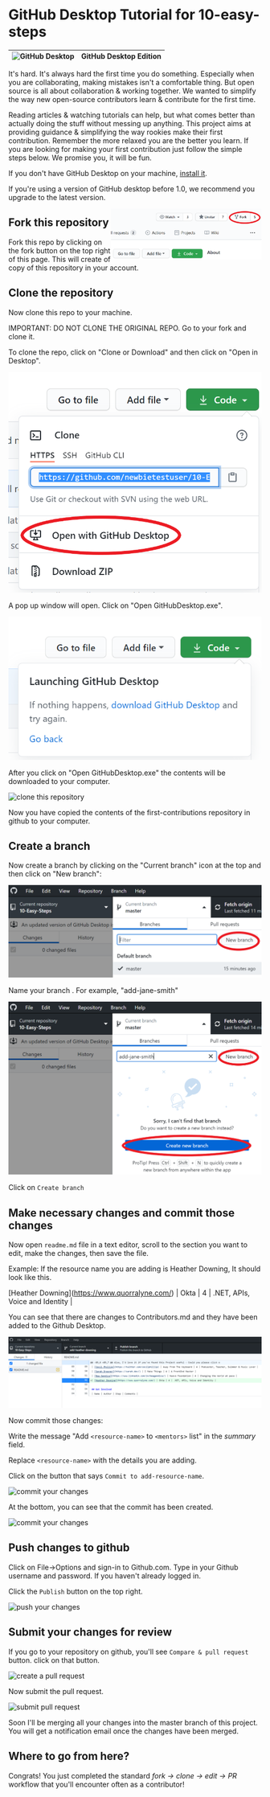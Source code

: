 # GitHub Desktop Tutorial for 10-easy-steps

|<img alt="GitHub Desktop" src="https://desktop.github.com/images/desktop-icon.svg" width="200">|GitHub Desktop Edition|
|---|---|

It's hard. It's always hard the first time you do something. Especially when you are collaborating, making mistakes isn't a comfortable thing. But open source is all about collaboration & working together. We wanted to simplify the way new open-source contributors learn & contribute for the first time.

Reading articles & watching tutorials can help, but what comes better than actually doing the stuff without messing up anything. This project aims at providing guidance & simplifying the way rookies make their first contribution. Remember the more relaxed you are the better you learn. If you are looking for making your first contribution just follow the simple steps below. We promise you, it will be fun.

If you don't have GitHub Desktop on your machine, [install it](https://desktop.github.com/).

If you're using a version of GitHub desktop before 1.0, we recommend you upgrade to the latest version.

<img align="right" width="300" src="../assets/fork.png" alt="fork this repository" />

## Fork this repository

Fork this repo by clicking on the fork button on the top right of this page.
This will create of copy of this repository in your account.

## Clone the repository

Now clone this repo to your machine.

IMPORTANT: DO NOT CLONE THE ORIGINAL REPO. Go to your fork and clone it.

To clone the repo, click on "Clone or Download" and then click on "Open in Desktop".

<img style="left;" src="../assets/dt1-clonetodesktop.png" alt="clone this repository" />

A pop up window will open. Click on "Open GitHubDesktop.exe".

<img style="left;" src="../assets/dt1-open-githubdesktop.png" alt="clone this repository" />

After you click on "Open GitHubDesktop.exe" the contents will be downloaded to your computer.

<img style="left;" src="../assets/dt1-downloaded.png" alt="clone this repository" />

Now you have copied the contents of the first-contributions repository in github to your computer.

## Create a branch

Now create a branch by clicking on the "Current branch" icon at the top and then click on "New branch":

<img style="left;" src="../assets/dt1-create-branch.png" alt="make a branch" />

Name your branch <add-your-name>. For example, "add-jane-smith"

<img style="left;" src="../assets/dt1-create-branch-name.png" alt="name your branch" />

Click on `Create branch`

## Make necessary changes and commit those changes

Now open `readme.md` file in a text editor, scroll to the section you want to edit, make the changes, then save the file.

Example: If the resource name you are adding is Heather Downing, It should look like this.

\[Heather Downing](https://www.quorralyne.com/) | Okta | 4 | .NET, APIs, Voice and Identity |

You can see that there are changes to Contributors.md and they have been added to the Github Desktop.

<img style="left;" src="../assets/dt1-status.png" alt="check status" />

Now commit those changes:

Write the message "Add `<resource-name>` to `<mentors>` list" in the *summary* field.

Replace `<resource-name>` with the details you are adding.

Click on the button that says `Commit to add-resource-name`.

<img style="left;" src="https://github.com/msandfor/10-Easy-Steps/blob/master/assets/dt1-commit1.PNG" alt="commit your changes" />

At the bottom, you can see that the commit has been created.

<img style="left;" src="https://github.com/msandfor/10-Easy-Steps/blob/master/assets/dt1-commit2.PNG" alt="commit your changes" />

## Push changes to github

Click on File->Options and sign-in to Github.com. Type in your Github username and password. If you haven't already logged in.

Click the `Publish` button on the top right.

<img style="left;" src="https://github.com/msandfor/10-Easy-Steps/blob/master/assets/dt1-publish1.PNG" alt="push your changes" />

## Submit your changes for review

If you go to your repository on github, you'll see  `Compare & pull request` button. click on that button.

<img style="left;" src="https://github.com/msandfor/10-Easy-Steps/blob/master/assets/compare-and-pull.PNG" alt="create a pull request" />

Now submit the pull request.

<img style="left;" src="https://github.com/msandfor/10-Easy-Steps/blob/master/assets/submit-pull-request.png" alt="submit pull request" />

Soon I'll be merging all your changes into the master branch of this project. You will get a notification email once the changes have been merged.

## Where to go from here?

Congrats!  You just completed the standard _fork -> clone -> edit -> PR_ workflow that you'll encounter often as a contributor!
